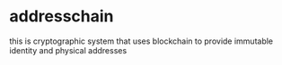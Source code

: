 # addresschain
this is cryptographic system that uses  blockchain to provide immutable identity and physical addresses
